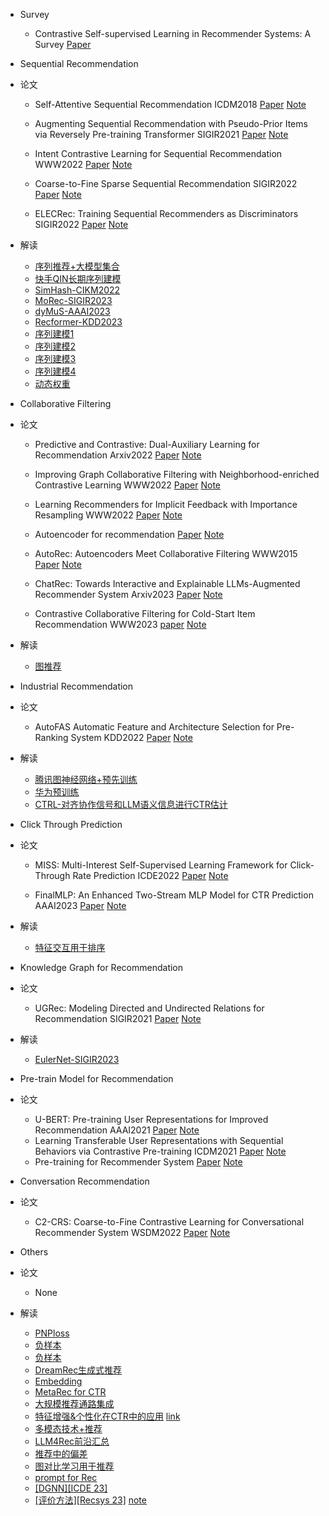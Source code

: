 - Survey
  - Contrastive Self-supervised Learning in Recommender Systems: A Survey [Paper](https://arxiv.org/abs/2303.09902)

- Sequential Recommendation
- 论文
  - Self-Attentive Sequential Recommendation ICDM2018 [Paper](https://arxiv.org/abs/1808.09781) [Note](https://juejin.cn/post/7085261451618680869)

  - Augmenting Sequential Recommendation with Pseudo-Prior Items via Reversely Pre-training Transformer SIGIR2021 [Paper](https://arxiv.org/abs/2105.00522) [Note](https://juejin.cn/post/7089793885207494687)

  - Intent Contrastive Learning for Sequential Recommendation WWW2022 [Paper](https://arxiv.org/pdf/2202.02519.pdf) [Note](https://juejin.cn/post/7081106506011115534)

  - Coarse-to-Fine Sparse Sequential Recommendation SIGIR2022 [Paper](https://arxiv.org/pdf/2204.01839.pdf) [Note](https://juejin.cn/post/7087748055637688351)

  - ELECRec: Training Sequential Recommenders as Discriminators SIGIR2022 [Paper](https://arxiv.org/abs/2204.02011v1) [Note](https://juejin.cn/post/7091846259354370084)
- 解读
  - [序列推荐+大模型集合](https://mp.weixin.qq.com/s/HQIGNfGQypk-x7yoYaKcow)
  - [快手QIN长期序列建模](https://mp.weixin.qq.com/s/91f97netOwmH3gkKUmCADw)
  - [SimHash-CIKM2022](https://mp.weixin.qq.com/s/eG4yQoyGIZdVxhCzvV1gGA)
  - [MoRec-SIGIR2023](https://mp.weixin.qq.com/s/3sErQw_95fKyZkL_LlAqhQ)
  - [dyMuS-AAAI2023](https://mp.weixin.qq.com/s/M8KV3TqA2QYjv2A-PBZEUA)
  - [Recformer-KDD2023](https://mp.weixin.qq.com/s/lEjN75p8AUbJ8ZIfVorSzA)
  - [序列建模1](https://mp.weixin.qq.com/s/wru3g3tJGmukqLyb5t_DGw) 
  - [序列建模2](https://mp.weixin.qq.com/s/moecjDUl0CTmTAj-d7f57A) 
  - [序列建模3](https://mp.weixin.qq.com/s/o04b8gN4TYecKHopXGMuVg)
  - [序列建模4](https://mp.weixin.qq.com/s/Vf3A0Mi4jPIhL-d_JBjbfQ)
  - [动态权重](https://mp.weixin.qq.com/s/gphLbCsimD3w-IoWtdz-pg)


- Collaborative Filtering
- 论文
  - Predictive and Contrastive: Dual-Auxiliary Learning for Recommendation Arxiv2022 [Paper](https://arxiv.org/pdf/2203.03982.pdf) [Note](https://juejin.cn/post/7081531096248090655)

  - Improving Graph Collaborative Filtering with Neighborhood-enriched Contrastive Learning WWW2022 [Paper](https://arxiv.org/abs/2202.06200v1) [Note](https://juejin.cn/post/7084769511680770084)

  - Learning Recommenders for Implicit Feedback with Importance Resampling WWW2022 [Paper](https://zheng-kai.com/paper/www_2022_chen_b.pdf) [Note](https://juejin.cn/post/7185013958456115260)

  - Autoencoder for recommendation [Paper](https://github.com/QinHsiu/Awesome-Papers/blob/main/Recsys/AE4Rec.pdf) [Note](https://juejin.cn/post/7185362166755622970)

  - AutoRec: Autoencoders Meet Collaborative Filtering WWW2015 [Paper](http://users.cecs.anu.edu.au/~u5098633/papers/www15.pdf) [Note](https://juejin.cn/post/7185362166755622970)

  - ChatRec: Towards Interactive and Explainable LLMs-Augmented Recommender System Arxiv2023 [Paper](https://arxiv.org/pdf/2303.14524.pdf) [Note](https://juejin.cn/post/7224433107775848485)
  - Contrastive Collaborative Filtering for Cold-Start Item Recommendation WWW2023 [paper](https://arxiv.org/pdf/2302.02151.pdf) [Note](https://juejin.cn/post/7230757380819255351)

- 解读
  - [图推荐](https://mp.weixin.qq.com/s/BVNxbiHgo0T2vqNUi6RrGQ)

- Industrial Recommendation
- 论文
  - AutoFAS Automatic Feature and Architecture Selection for Pre-Ranking System KDD2022 [Paper](https://arxiv.org/abs/2205.09394) [Note](https://juejin.cn/post/7199818397222486075)
- 解读
  - [腾讯图神经网络+预先训练](https://mp.weixin.qq.com/s/IM6lixoTnnXXt_QDfOBMlQ)
  - [华为预训练](https://mp.weixin.qq.com/s/bAT6Ai4gmN1LOAlTbTaP8A)
  - [CTRL-对齐协作信号和LLM语义信息进行CTR估计](https://mp.weixin.qq.com/s/-CMZN_LEg1B9iC6RGNOx7Q)

- Click  Through Prediction
- 论文
  - MISS: Multi-Interest Self-Supervised Learning Framework for Click-Through Rate Prediction ICDE2022 [Paper](https://arxiv.org/pdf/2111.15068.pdf) [Note](https://juejin.cn/post/7086067497044017159)

  - FinalMLP: An Enhanced Two-Stream MLP Model for CTR Prediction AAAI2023 [Paper](https://arxiv.org/pdf/2304.00902.pdf) [Note](https://juejin.cn/post/7223303364003807269)

- 解读
  - [特征交互用于排序](https://mp.weixin.qq.com/s/veJ2hz89a072zcXFhHRLsg)

- Knowledge Graph for Recommendation
- 论文
  - UGRec: Modeling Directed and Undirected Relations for Recommendation SIGIR2021 [Paper](https://arxiv.org/abs/2105.04183) [Note](https://juejin.cn/post/7080130623863521287)
- 解读
  - [EulerNet-SIGIR2023](https://mp.weixin.qq.com/s/88ELcRAmpomJ63nOAkkShQ)

- Pre-train Model for Recommendation
- 论文
  - U-BERT: Pre-training User Representations for Improved Recommendation AAAI2021 [Paper](https://www.aaai.org/AAAI21Papers/AAAI-2116.QiuZ.pdf) [Note](https://juejin.cn/post/7080354866509381669)
  - Learning Transferable User Representations with Sequential Behaviors via Contrastive Pre-training ICDM2021 [Paper](http://staff.ustc.edu.cn/~qiliuql/files/Publications/Mingyue-Cheng-ICDM21.pdf) [Note](https://juejin.cn/post/7091561156745101348)
  - Pre-training for Recommender System [Paper](https://github.com/QinHsiu/Awesome-Papers/blob/main/Recsys/Pre_train4Rec.pdf) [Note](https://juejin.cn/post/7089983151564390414)
    


- Conversation Recommendation
- 论文
  - C2-CRS: Coarse-to-Fine Contrastive Learning for Conversational Recommender System WSDM2022 [Paper](https://arxiv.org/abs/2201.02732) [Note](https://juejin.cn/post/7183131946208198717)

- Others
- 论文
  - None
- 解读
  - [PNPloss](https://mp.weixin.qq.com/s/jFLHBxfvI0ZPWjcI6DE1Gw)
  - [负样本](https://mp.weixin.qq.com/s/1ZbafJzx8BSCFwrVp05ngg)
  - [负样本](https://mp.weixin.qq.com/s/MnjeuieYjrtRP_zPT2oM9A)
  - [DreamRec生成式推荐](https://mp.weixin.qq.com/s/pPWbpMhyLx3vtxiVb5ey2g)
  - [Embedding](https://mp.weixin.qq.com/s/1okrVM8zXekCXlCrmhQ9lQ)
  - [MetaRec for CTR](https://mp.weixin.qq.com/s/6DiE5VYJGA_2NAtuSh_okw)
  - [大规模推荐通路集成](https://mp.weixin.qq.com/s/yul31p8GhpxoKPNIEbBsfA)
  - [特征增强&个性化在CTR中的应用](https://mp.weixin.qq.com/s/SBcyx8r7t51BUF2x3PbGxA) [link](https://mp.weixin.qq.com/s/9F3tkQGNhZvBDmutqVcTmg)
  - [多模态技术+推荐](https://mp.weixin.qq.com/s/BEOUFgzNJyzpwVYCwFw44Q)
  - [LLM4Rec前沿汇总](https://mp.weixin.qq.com/s/0Ag9PNSwYbx309O6EI9aMw)
  - [推荐中的偏差](https://mp.weixin.qq.com/s/e8Axw70TaoDeqlYgbTua8g)
  - [图对比学习用于推荐](https://mp.weixin.qq.com/s/Cb7nIOjPwZvELXeQ0WfxPw)
  - [prompt for Rec](https://dl.acm.org/doi/10.1145/3539618.3591750)
  - [[DGNN][ICDE 23]](https://mp.weixin.qq.com/s/WoDYELbxjaFE4ftRkNXbBw)
  - [[评价方法][Recsys 23]](arxiv.org/abs/2308.15980) [note](https://mp.weixin.qq.com/s/c2hAFreM9PIR-O257Wr4-w)


